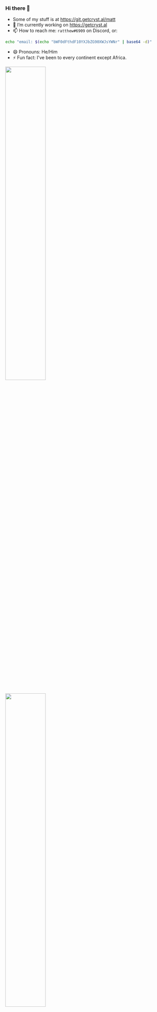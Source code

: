 ### Hi there 👋
- Some of my stuff is at https://git.getcryst.al/matt
- 🔭 I’m currently working on https://getcryst.al
- 📫 How to reach me: `ratthew#6909` on Discord, or:
```bash
echo "email: $(echo "bWF0dFthdF10YXJbZG90XWJsYWNr" | base64 -d)"
```
- 😄 Pronouns: He/Him
- ⚡ Fun fact: I've been to every continent except Africa.

<img align="center" width="50%" src="https://github-readme-stats.vercel.app/api?username=SomethingGeneric&theme=dark&show_icons=true)">
<img align="center" width="50%" src="https://github-readme-streak-stats.herokuapp.com/?user=SomethingGeneric&theme=dark">
